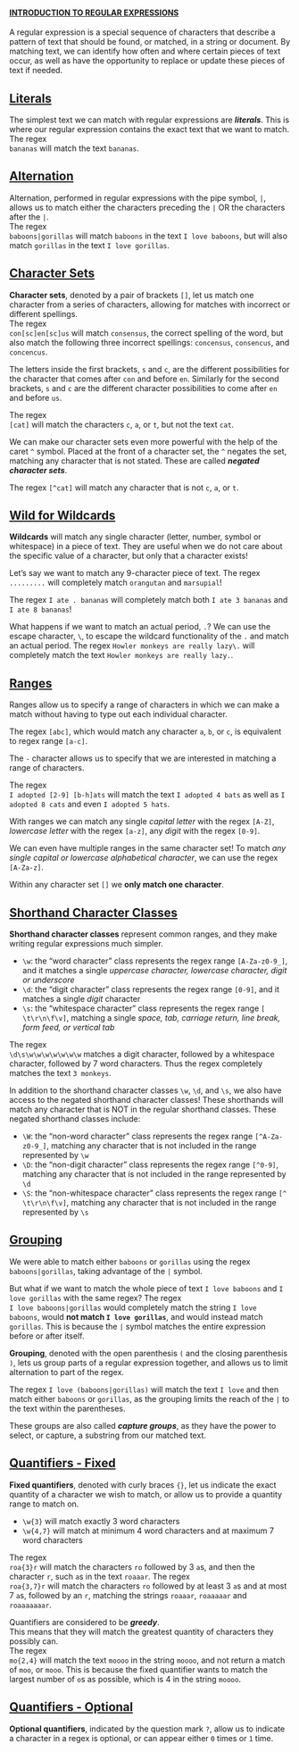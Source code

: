 #### [INTRODUCTION TO REGULAR EXPRESSIONS](https://www.codecademy.com/courses/practical-data-cleaning/lessons/nlp-regex-conceptual/exercises/introduction)

A regular expression is a special sequence of characters that describe a pattern of text that should be found, or matched, in a string or document. 
By matching text, we can identify how often and where certain pieces of text occur, as well as have the opportunity to replace or update these pieces of text if needed.

## [Literals](https://www.codecademy.com/courses/practical-data-cleaning/lessons/nlp-regex-conceptual/exercises/literals)
The simplest text we can match with regular expressions are ***literals***. 
This is where our regular expression contains the exact text that we want to match.  
The regex  
`bananas` will match the text `bananas`.

## [Alternation](https://www.codecademy.com/courses/practical-data-cleaning/lessons/nlp-regex-conceptual/exercises/alternation)
Alternation, performed in regular expressions with the pipe symbol, `|`, allows us to match either the characters preceding the `|` OR the characters after the `|`.  
The regex  
`baboons|gorillas` will match `baboons` in the text `I love baboons`, but will also match `gorillas` in the text `I love gorillas`.

## [Character Sets](https://www.codecademy.com/courses/practical-data-cleaning/lessons/nlp-regex-conceptual/exercises/character-sets)
**Character sets**, denoted by a pair of brackets `[]`, let us match one character from a series of characters, allowing for matches with incorrect or different spellings.  
The regex  
`con[sc]en[sc]us` will match `consensus`, the correct spelling of the word, but also match the following three incorrect spellings: `concensus`, `consencus`, and `concencus`.

The letters inside the first brackets, `s` and `c`, are the different possibilities for the character that comes after `con` and before `en`. 
Similarly for the second brackets, `s` and `c` are the different character possibilities to come after `en` and before `us`.

The regex  
`[cat]` will match the characters `c`, `a`, or `t`, but not the text `cat`.

We can make our character sets even more powerful with the help of the caret `^` symbol. 
Placed at the front of a character set, the `^` negates the set, matching any character that is not stated.
These are called ***negated character sets***.

The regex `[^cat]` will match any character that is not `c`, `a`, or `t`.

## [Wild for Wildcards](https://www.codecademy.com/courses/practical-data-cleaning/lessons/nlp-regex-conceptual/exercises/wildcards)
**Wildcards** will match any single character (letter, number, symbol or whitespace) in a piece of text. 
They are useful when we do not care about the specific value of a character, but only that a character exists!

Let’s say we want to match any 9-character piece of text. 
The regex `.........` will completely match `orangutan` and `marsupial`!

The regex `I ate . bananas` will completely match both `I ate 3 bananas` and `I ate 8 bananas`!

What happens if we want to match an actual period, `.`? 
We can use the escape character, `\`, to escape the wildcard functionality of the `.` and match an actual period. 
The regex `Howler monkeys are really lazy\.` will completely match the text `Howler monkeys are really lazy.`.

## [Ranges](https://www.codecademy.com/courses/practical-data-cleaning/lessons/nlp-regex-conceptual/exercises/ranges)
Ranges allow us to specify a range of characters in which we can make a match without having to type out each individual character.

The regex `[abc]`, which would match any character `a`, `b`, or `c`, is equivalent to regex range `[a-c]`.

The `-` character allows us to specify that we are interested in matching a range of characters.

The regex  
`I adopted [2-9] [b-h]ats` will match the text `I adopted 4 bats` as well as `I adopted 8 cats` and even `I adopted 5 hats`.

With ranges we can match any single *capital letter* with the regex `[A-Z]`, *lowercase letter* with the regex `[a-z]`, any *digit* with the regex `[0-9]`.

We can even have multiple ranges in the same character set! 
To match *any single capital or lowercase alphabetical character*, we can use the regex `[A-Za-z]`.

Within any character set `[]` we **only match one character**.

## [Shorthand Character Classes](https://www.codecademy.com/courses/practical-data-cleaning/lessons/nlp-regex-conceptual/exercises/shorthand-character-classes)
**Shorthand character classes** represent common ranges, and they make writing regular expressions much simpler.

* `\w`: the “word character” class represents the regex range `[A-Za-z0-9_]`, and it matches a single *uppercase character, lowercase character, digit or underscore*
* `\d`: the “digit character” class represents the regex range `[0-9]`, and it matches a single *digit* character
* `\s`: the “whitespace character” class represents the regex range `[ \t\r\n\f\v]`, matching a single *space, tab, carriage return, line break, form feed, or vertical tab*

The regex  
`\d\s\w\w\w\w\w\w\w` matches a digit character, followed by a whitespace character, followed by 7 word characters. 
Thus the regex completely matches the text `3 monkeys`.

In addition to the shorthand character classes `\w`, `\d`, and `\s`, we also have access to the negated shorthand character classes! 
These shorthands will match any character that is NOT in the regular shorthand classes. 
These negated shorthand classes include:
* `\W`: the “non-word character” class represents the regex range `[^A-Za-z0-9_]`, matching any character that is not included in the range represented by `\w`
* `\D`: the “non-digit character” class represents the regex range `[^0-9]`, matching any character that is not included in the range represented by `\d`
* `\S`: the “non-whitespace character” class represents the regex range `[^ \t\r\n\f\v]`, matching any character that is not included in the range represented by `\s`

## [Grouping](https://www.codecademy.com/courses/practical-data-cleaning/lessons/nlp-regex-conceptual/exercises/grouping)
We were able to match either `baboons` or `gorillas` using the regex `baboons|gorillas`, taking advantage of the `|` symbol.

But what if we want to match the whole piece of text `I love baboons` and `I love gorillas` with the same regex? 
The regex  
`I love baboons|gorillas` would completely match the string `I love baboons`, would **not match `I love gorillas`**, and would instead match `gorillas`. 
This is because the `|` symbol matches the entire expression before or after itself.

**Grouping**, denoted with the open parenthesis `(` and the closing parenthesis `)`, lets us group parts of a regular expression together, and allows us to limit alternation to part of the regex.

The regex `I love (baboons|gorillas)` will match the text `I love` and then match either `baboons` or `gorillas`, as the grouping limits the reach of the `|` to the text within the parentheses.

These groups are also called ***capture groups***, as they have the power to select, or capture, a substring from our matched text.

## [Quantifiers - Fixed](https://www.codecademy.com/courses/practical-data-cleaning/lessons/nlp-regex-conceptual/exercises/quantifiers-fixed)
**Fixed quantifiers**, denoted with curly braces `{}`, let us indicate the exact quantity of a character we wish to match, or allow us to provide a quantity range to match on.
* `\w{3}` will match exactly 3 word characters
* `\w{4,7}` will match at minimum 4 word characters and at maximum 7 word characters

The regex  
`roa{3}r` will match the characters `ro` followed by 3 `a`s, and then the character `r`, such `a`s in the text `roaaar`. 
The regex  
`roa{3,7}r` will match the characters `ro` followed by at least 3 `a`s and at most 7 `a`s, followed by an `r`, matching the strings `roaaar`, `roaaaaar` and `roaaaaaaar`.

Quantifiers are considered to be ***greedy***.  
This means that they will match the greatest quantity of characters they possibly can.  
The regex  
`mo{2,4}` will match the text `moooo` in the string `moooo`, and not return a match of `moo`, or `mooo`. 
This is because the fixed quantifier wants to match the largest number of `o`s as possible, which is 4 in the string `moooo`.

## [Quantifiers - Optional](https://www.codecademy.com/courses/practical-data-cleaning/lessons/nlp-regex-conceptual/exercises/quantifiers-optional)
**Optional quantifiers**, indicated by the question mark `?`, allow us to indicate a character in a regex is optional, or can appear either `0` times or `1` time. 












